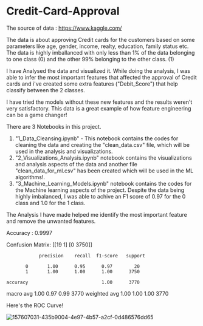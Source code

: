# Credit-Card-Approval
The source of data : https://www.kaggle.com/

The data is about approving Credit cards for the customers based on some parameters like age, gender, income, realty, education, family status etc. The data is highly imballanced with only less than 1% of the data belonging to one class (0) and the other 99% belonging to the other class. (1)

I have Analysed the data and visualized it. While doing the analysis, I was able to infer the most important features that affected the approval of Credit cards and i've created some extra features ("Debit_Score") that help classify between the 2 classes.

I have tried the models without these new features and the results weren't very satisfactory. This data is a great example of how feature engineering can be a game changer!

There are 3 Notebooks in this project.

1. "1_Data_Cleansing.ipynb" - This notebook contains the codes for cleaning the data and creating the "clean_data.csv" file, which will be used in the analysis and visualizations.
2. "2_Visualizations_Analysis.ipynb" notebook contains the visualizations and analysis aspects of the data and another file "clean_data_for_ml.csv" has been created which will be used in the ML algorithms!.
3. "3_Machine_Learning_Models.ipynb" notebook contains the codes for the Machine learning aspects of the project.
Despite the data being highly imbalanced, I was able to achive an F1 score of 0.97 for the 0 class and 1.0 for the 1 class.

The Analysis I have made helped me identify the most important feature and remove the unwanted features.

Accuracy : 0.9997

Confusion Matrix:
[[19    1]
 [0  3750]]

                precision    recall  f1-score   support

           0       1.00      0.95      0.97        20
           1       1.00      1.00      1.00      3750

    accuracy                           1.00      3770
   macro avg       1.00      0.97      0.99      3770
weighted avg       1.00      1.00      1.00      3770


Here's the ROC Curve!

![157607031-435b9004-4e97-4b57-a2cf-0d486576dd65](https://user-images.githubusercontent.com/53661841/221884467-831e1bff-a937-4f7f-ba87-f3c9aa826b7c.png)
